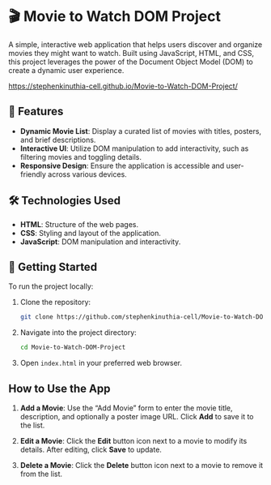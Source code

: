 # 🎬 Movie to Watch DOM Project

A simple, interactive web application that helps users discover and organize movies they might want to watch. Built using JavaScript, HTML, and CSS, this project leverages the power of the Document Object Model (DOM) to create a dynamic user experience.

https://stephenkinuthia-cell.github.io/Movie-to-Watch-DOM-Project/
## 📌 Features

- **Dynamic Movie List**: Display a curated list of movies with titles, posters, and brief descriptions.
- **Interactive UI**: Utilize DOM manipulation to add interactivity, such as filtering movies and toggling details.
- **Responsive Design**: Ensure the application is accessible and user-friendly across various devices.

## 🛠️ Technologies Used

- **HTML**: Structure of the web pages.
- **CSS**: Styling and layout of the application.
- **JavaScript**: DOM manipulation and interactivity.

## 🚀 Getting Started

To run the project locally:

1. Clone the repository:

   ```bash
   git clone https://github.com/stephenkinuthia-cell/Movie-to-Watch-DOM-Project.git
2. Navigate into the project directory:
   ```bash
   cd Movie-to-Watch-DOM-Project
3. Open `index.html` in your preferred web browser.

## How to Use the App

1. **Add a Movie**: Use the “Add Movie” form to enter the movie title, description, and optionally a poster image URL. Click **Add** to save it to the list.

2. **Edit a Movie**: Click the **Edit** button icon next to a movie to modify its details. After editing, click **Save** to update.

3. **Delete a Movie**: Click the **Delete** button icon next to a movie to remove it from the list.
